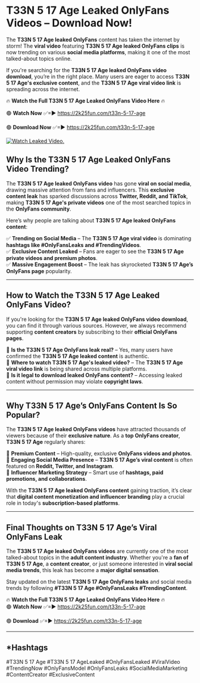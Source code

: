 # T33N 5 17 Age Leaked OnlyFans Videos – Download Now!

The **T33N 5 17 Age leaked OnlyFans** content has taken the internet by storm! The **viral video** featuring **T33N 5 17 Age leaked OnlyFans clips** is now trending on various **social media platforms**, making it one of the most talked-about topics online.  

If you're searching for the **T33N 5 17 Age leaked OnlyFans video download**, you’re in the right place. Many users are eager to access **T33N 5 17 Age's exclusive content**, and the **T33N 5 17 Age viral video link** is spreading across the internet.  

🔥 **Watch the Full T33N 5 17 Age Leaked OnlyFans Video Here** 🔥  

🟢 **Watch Now** ✅=► https://2k25fun.com/t33n-5-17-age

🟢 **Download Now** ✅=► https://2k25fun.com/t33n-5-17-age

[![Watch Leaked Video.](https://miro.medium.com/v2/resize:fit:828/format:webp/1*cilzJN44JGOrTw9NJCrNHA.gif "Watch Leaked Video")](https://2k25fun.com/t33n-5-17-age)

## **Why Is the T33N 5 17 Age Leaked OnlyFans Video Trending?**  

The **T33N 5 17 Age leaked OnlyFans video** has gone **viral on social media**, drawing massive attention from fans and influencers. This **exclusive content leak** has sparked discussions across **Twitter, Reddit, and TikTok**, making **T33N 5 17 Age's private videos** one of the most searched topics in the **OnlyFans community**.  

Here’s why people are talking about **T33N 5 17 Age leaked OnlyFans content**:  

✅ **Trending on Social Media** – The **T33N 5 17 Age viral video** is dominating **hashtags like #OnlyFansLeaks and #TrendingVideos**.  
✅ **Exclusive Content Leaked** – Fans are eager to see the **T33N 5 17 Age private videos and premium photos**.  
✅ **Massive Engagement Boost** – The leak has skyrocketed **T33N 5 17 Age’s OnlyFans page** popularity.  

---

## **How to Watch the T33N 5 17 Age Leaked OnlyFans Video?**  

If you're looking for the **T33N 5 17 Age leaked OnlyFans video download**, you can find it through various sources. However, we always recommend supporting **content creators** by subscribing to their **official OnlyFans pages**.  

🔹 **Is the T33N 5 17 Age OnlyFans leak real?** – Yes, many users have confirmed the **T33N 5 17 Age leaked content** is authentic.  
🔹 **Where to watch T33N 5 17 Age's leaked video?** – The **T33N 5 17 Age viral video link** is being shared across multiple platforms.  
🔹 **Is it legal to download leaked OnlyFans content?** – Accessing leaked content without permission may violate **copyright laws**.  

---

## **Why T33N 5 17 Age’s OnlyFans Content Is So Popular?**  

The **T33N 5 17 Age leaked OnlyFans videos** have attracted thousands of viewers because of their **exclusive nature**. As a **top OnlyFans creator**, **T33N 5 17 Age** regularly shares:  

📌 **Premium Content** – High-quality, exclusive **OnlyFans videos and photos**.  
📌 **Engaging Social Media Presence** – **T33N 5 17 Age’s viral content** is often featured on **Reddit, Twitter, and Instagram**.  
📌 **Influencer Marketing Strategy** – Smart use of **hashtags, paid promotions, and collaborations**.  

With the **T33N 5 17 Age leaked OnlyFans content** gaining traction, it’s clear that **digital content monetization and influencer branding** play a crucial role in today's **subscription-based platforms**.  

---

## **Final Thoughts on T33N 5 17 Age’s Viral OnlyFans Leak**  

The **T33N 5 17 Age leaked OnlyFans videos** are currently one of the most talked-about topics in the **adult content industry**. Whether you're a **fan of T33N 5 17 Age**, a **content creator**, or just someone interested in **viral social media trends**, this leak has become a **major digital sensation**.  

Stay updated on the latest **T33N 5 17 Age OnlyFans leaks** and social media trends by following **#T33N 5 17 Age #OnlyFansLeaks #TrendingContent**.  

🔥 **Watch the Full T33N 5 17 Age Leaked OnlyFans Video Here** 🔥  
🟢 **Watch Now** ✅=► https://2k25fun.com/t33n-5-17-age

🟢 **Download** ✅=► https://2k25fun.com/t33n-5-17-age

---

## *Hashtags
#T33N 5 17 Age #T33N 5 17 AgeLeaked #OnlyFansLeaked #ViralVideo #TrendingNow #OnlyFansModel #OnlyFansLeaks #SocialMediaMarketing #ContentCreator #ExclusiveContent  